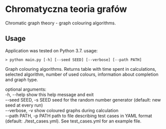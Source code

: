 # Chromatyczna teoria grafów
Chromatic graph theory - graph colouring algorithms.

## Usage
Application was tested on Python 3.7.
usage:
```
> python main.py [-h] [--seed SEED] [--verbose] [--path PATH]
```
Graph colouring algorithms. Returns table with time spent in calculations,
selected algorithm, number of used colours, information about completion and
graph type.

optional arguments: \
 -h, --help            show this help message and exit \
 --seed SEED, -s SEED  seed for the random number generator (default: new
                        seed at every run) \
 --verbose, -v         show coloured graphs during calculation \
 --path PATH, -p PATH  path to file describing test cases in YAML format
                        (default: ./test_cases.yml). See test_cases.yml for an
                        example file.

